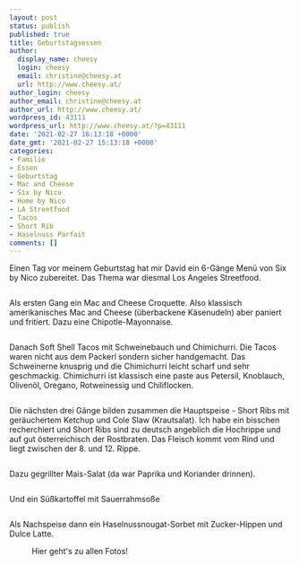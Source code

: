 ```yaml
---
layout: post
status: publish
published: true
title: Geburtstagsessen
author:
  display_name: cheesy
  login: cheesy
  email: christine@cheesy.at
  url: http://www.cheesy.at/
author_login: cheesy
author_email: christine@cheesy.at
author_url: http://www.cheesy.at/
wordpress_id: 43111
wordpress_url: http://www.cheesy.at/?p=43111
date: '2021-02-27 16:13:18 +0000'
date_gmt: '2021-02-27 15:13:18 +0000'
categories:
- Familie
- Essen
- Geburtstag
- Mac and Cheese
- Six by Nico
- Home by Nico
- LA Streetfood
- Tacos
- Short Rib
- Haselnuss Parfait
comments: []
---
```

<!-- wp:paragraph -->
Einen Tag vor meinem Geburtstag hat mir David ein 6-Gänge Menü von Six by Nico zubereitet. Das Thema war diesmal Los Angeles Streetfood.
<!-- /wp:paragraph -->
<!-- wp:image {"id":43094} -->
<figure class="wp-block-image"><img src="{% link _fotos/events/2021-2025/2021/home-by-nico-geburtstagsessen/Home-by-Nico-001.jpg %}" alt="" class="wp-image-43094"></figure>
<!-- /wp:image -->
<!-- wp:paragraph -->
Als ersten Gang ein Mac and Cheese Croquette. Also klassisch amerikanisches Mac and Cheese (überbackene Käsenudeln) aber paniert und fritiert. Dazu eine Chipotle-Mayonnaise.
<!-- /wp:paragraph -->
<!-- wp:image {"id":43099} -->
<figure class="wp-block-image"><img src="{% link _fotos/events/2021-2025/2021/home-by-nico-geburtstagsessen/Home-by-Nico-006.jpg %}" alt="" class="wp-image-43099"></figure>
<!-- /wp:image -->
<!-- wp:paragraph -->
Danach Soft Shell Tacos mit Schweinebauch und Chimichurri. Die Tacos waren nicht aus dem Packerl sondern sicher handgemacht. Das Schweinerne knusprig und die Chimichurri leicht scharf und sehr geschmackig. Chimichurri ist klassisch eine paste aus Petersil, Knoblauch, Olivenöl, Oregano, Rotweinessig und Chiliflocken.
<!-- /wp:paragraph -->
<!-- wp:image {"id":43100} -->
<figure class="wp-block-image"><img src="{% link _fotos/events/2021-2025/2021/home-by-nico-geburtstagsessen/Home-by-Nico-007.jpg %}" alt="" class="wp-image-43100"></figure>
<!-- /wp:image -->
<!-- wp:paragraph -->
Die nächsten drei Gänge bilden zusammen die Hauptspeise - Short Ribs mit geräuchertem Ketchup und Cole Slaw (Krautsalat). Ich habe ein bisschen recherchiert und Short Ribs sind zu deutsch angeblich die Hochrippe und auf gut österreichisch der Rostbraten. Das Fleisch kommt vom Rind und liegt zwischen der 8. und 12. Rippe.
<!-- /wp:paragraph -->
<!-- wp:image {"id":43101} -->
<figure class="wp-block-image"><img src="{% link _fotos/events/2021-2025/2021/home-by-nico-geburtstagsessen/Home-by-Nico-008.jpg %}" alt="" class="wp-image-43101"></figure>
<!-- /wp:image -->
<!-- wp:paragraph -->
Dazu gegrillter Mais-Salat (da war Paprika und Koriander drinnen).
<!-- /wp:paragraph -->
<!-- wp:image {"id":43102} -->
<figure class="wp-block-image"><img src="{% link _fotos/events/2021-2025/2021/home-by-nico-geburtstagsessen/Home-by-Nico-009.jpg %}" alt="" class="wp-image-43102"></figure>
<!-- /wp:image -->
<!-- wp:paragraph -->
Und ein Süßkartoffel mit Sauerrahmsoße
<!-- /wp:paragraph -->
<!-- wp:image {"id":43103} -->
<figure class="wp-block-image"><img src="{% link _fotos/events/2021-2025/2021/home-by-nico-geburtstagsessen/Home-by-Nico-010.jpg %}" alt="" class="wp-image-43103"></figure>
<!-- /wp:image -->
<!-- wp:paragraph -->
Als Nachspeise dann ein Haselnussnougat-Sorbet mit Zucker-Hippen und Dulce Latte.
<!-- /wp:paragraph -->
<!-- wp:image {"id":43104,"linkDestination":"custom"} -->
<figure class="wp-block-image"><a href="{% link _fotos/events/2021-2025/2021/home-by-nico-geburtstagsessen/index.md %}"><img src="{% link _fotos/events/2021-2025/2021/home-by-nico-geburtstagsessen/Home-by-Nico-011.jpg %}" alt="" class="wp-image-43104"></a><br>
<figcaption>Hier geht's zu allen Fotos!</figcaption>
</figure>
<!-- /wp:image -->
